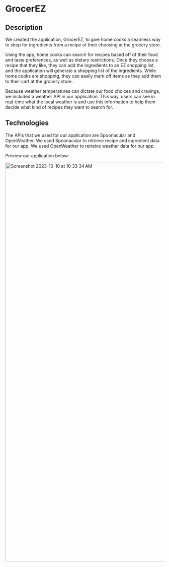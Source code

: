 # GrocerEZ

## Description

We created the application, GrocerEZ, to give home cooks a seamless way to shop for ingredients from a recipe of their choosing at the grocery store.

Using the app, home cooks can search for recipes based off of their food and taste preferences, as well as dietary restrictions. Once they choose a recipe that they like, they can add the ingredients to an EZ shopping list, and the application will generate a shopping list of the ingredients. While home cooks are shopping, they can easily mark off items as they add them to their cart at the grocery store. 

Because weather temperatures can dictate our food choices and cravings, we included a weather API in our application. This way, users can see in real-time what the local weather is and use this information to help them decide what kind of recipes they want to search for.

## Technologies

The APIs that we used for our application are Spoonacular and OpenWeather. We used Spoonacular to retrieve recipe and ingredient data for our app. We used OpenWeather to retreive weather data for our app.

Preview our application below:

<img width="1267" alt="Screenshot 2023-10-10 at 10 33 34 AM" src="https://github.com/Kristin611/GrocerEZ/assets/131815565/c1019da9-6942-4637-bb99-6b7fbc70746f">




